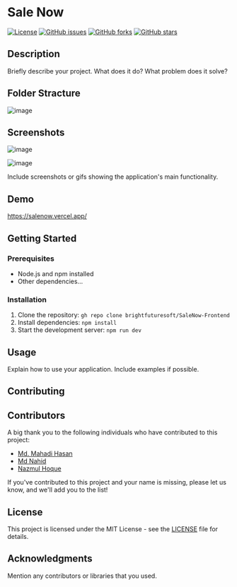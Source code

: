 # Sale Now

[![License](https://img.shields.io/badge/license-MIT-blue.svg)](LICENSE)
[![GitHub issues](https://img.shields.io/github/issues/your-username/your-repo.svg)](https://github.com/your-username/your-repo/issues)
[![GitHub forks](https://img.shields.io/github/forks/your-username/your-repo.svg)](https://github.com/your-username/your-repo/network)
[![GitHub stars](https://img.shields.io/github/stars/your-username/your-repo.svg)](https://github.com/your-username/your-repo/stargazers)

## Description

Briefly describe your project. What does it do? What problem does it solve?

## Folder Stracture
![image](https://github.com/brightfuturesoft/SaleNow-Frontend/assets/73072248/00844195-96f8-449f-a519-ad8fafa17aa3)




## Screenshots
![image](https://github.com/brightfuturesoft/SaleNow-Frontend/assets/73072248/80b89825-bf9c-4ed9-9c2c-2210e72c0606)


![image](https://github.com/brightfuturesoft/SaleNow-Frontend/assets/73072248/ab3af3ea-0d93-41fb-8a97-b57369cf50dd)



Include screenshots or gifs showing the application's main functionality.

## Demo

https://salenow.vercel.app/

## Getting Started

### Prerequisites

- Node.js and npm installed
- Other dependencies...

### Installation

1. Clone the repository: `gh repo clone brightfuturesoft/SaleNow-Frontend`
2. Install dependencies: `npm install`
3. Start the development server: `npm run dev`

## Usage

Explain how to use your application. Include examples if possible.

## Contributing

## Contributors

A big thank you to the following individuals who have contributed to this project:

- [Md. Mahadi Hasan](https://github.com/codewithmahadihasan)
- [Md Nahid](https://github.com/MdNahid360)
- [Nazmul Hoque](https://github.com/nazmulsujon)

If you've contributed to this project and your name is missing, please let us know, and we'll add you to the list!


## License

This project is licensed under the MIT License - see the [LICENSE](LICENSE) file for details.

## Acknowledgments

Mention any contributors or libraries that you used.

